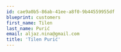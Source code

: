 ```yaml
---
id: cae9a0b5-86ab-41ee-a8f0-9b44559955df
blueprint: customers
first_name: Tilen
last_name: Purić
email: aljaz.nina@gmail.com
title: 'Tilen Purić'
---
```

